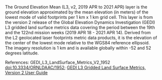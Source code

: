 The Ground Elevation Mean (L3, v2, 2019 APR to 2021 APR) layer is the ground elevation approximated by the mean elevation (in meters) of the lowest mode of valid footprints per 1 km x 1 km grid cell. This layer is from the version 2 release of the Global Elevation Dynamics Investigation (GEDI) L3 gridded land surface metrics data covering the period between the 19th and the 122nd mission weeks (2019 APR 18 - 2021 APR 14). Derived from the L2 geolocated laser footprints metric data products, it is the elevation of the center of the lowest mode relative to the WGS84 reference ellipsoid. The imagery resolution is 1 km and is available globally within -52 and 52 degrees latitude.

References: GEDI_L3_LandSurface_Metrics_V2_1952 [doi:10.3334/ORNLDAAC/1952](https://doi.org/10.3334/ORNLDAAC/1952); [GEDI L3 Gridded Land Surface Metrics, Version 2 User Guide](https://daac.ornl.gov/GEDI/guides/GEDI_L3_LandSurface_Metrics_V2.html)
